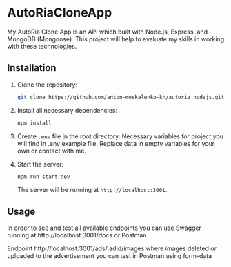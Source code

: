# AutoRiaCloneApp

My AutoRia Clone App is an API which built with Node.js, Express, and MongoDB (Mongoose). This project will help to evaluate my skills in working with these technologies. 

## Installation

1. Clone the repository:
    ```bash
    git clone https://github.com/anton-moskalenko-kh/autoria_nodejs.git
    ```

2. Install all necessary dependencies:
    ```bash
    npm install
    ```

3. Create `.env` file in the root directory. Necessary variables for project you will find in .env example file. Replace data in empty variables for your own or contact with me.
   

4. Start the server:
    ```bash
    npm run start:dev
   ```

   The server will be running at `http://localhost:3001`.

## Usage

In order to see and test all available endpoints you can use Swagger running at http://localhost:3001/docs or Postman

Endpoint http://localhost:3001/ads/:adId/images where images deleted or uploaded to the advertisement you can test in Postman using form-data




